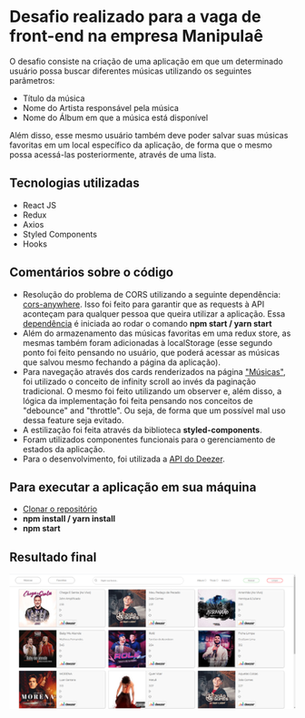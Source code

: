 # Desafio realizado para a vaga de front-end na empresa Manipulaê

O desafio consiste na criação de uma aplicação em que um determinado usuário possa buscar diferentes músicas utilizando os seguintes parâmetros:

* Título da música
* Nome do Artista responsável pela música
* Nome do Álbum em que a música está disponível

Além disso, esse mesmo usuário também deve poder salvar suas músicas favoritas em um local específico da aplicação, de forma que o mesmo possa acessá-las posteriormente, através de uma lista.

## Tecnologias utilizadas

* React JS
* Redux
* Axios
* Styled Components
* Hooks

## Comentários sobre o código

* Resolução do problema de CORS utilizando a seguinte dependência: [cors-anywhere](https://github.com/Rob--W/cors-anywhere). Isso foi feito para garantir que as requests à API aconteçam para qualquer pessoa que queira utilizar a aplicação. Essa [dependência](https://github.com/vitorguima/manipulae-challenge/blob/96be927f968c7497da3fc7c7a9f5caafa8aef7d6/server/main.js) é iniciada ao rodar o comando **npm start / yarn start**
* Além do armazenamento das músicas favoritas em uma redux store, as mesmas também foram adicionadas à localStorage (esse segundo ponto foi feito pensando no usuário, que poderá acessar as músicas que salvou mesmo fechando a página da aplicação).
* Para navegação através dos cards renderizados na página ["Músicas"](https://github.com/vitorguima/manipulae-challenge/blob/96be927f968c7497da3fc7c7a9f5caafa8aef7d6/src/pages/MusicDiscovery.jsx), foi utilizado o conceito de infinity scroll ao invés da paginação tradicional. O mesmo foi feito utilizando um observer e, além disso, a lógica da implementação foi feita pensando nos conceitos de "debounce" and "throttle". Ou seja, de forma que um possível mal uso dessa feature seja evitado.
* A estilização foi feita através da biblioteca **styled-components**.
* Foram utilizados componentes funcionais para o gerenciamento de estados da aplicação. 
* Para o desenvolvimento, foi utilizada a [API do Deezer](https://developers.deezer.com/api).

## Para executar a aplicação em sua máquina

* [Clonar o repositório](https://docs.github.com/pt/github/creating-cloning-and-archiving-repositories/cloning-a-repository-from-github/cloning-a-repository)
* **npm install / yarn install**
* **npm start**

## Resultado final

![App Layout](https://github.com/vitorguima/manipulae-challenge/blob/3b68e2254b57894bbb4e7ddbb196589820737fcc/teste%20final.png)

